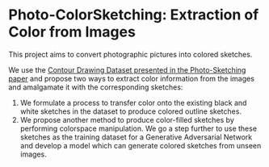 # Photo-ColorSketching: Extraction of Color from Images

This project aims to convert photographic pictures into colored sketches. 
 
We use the [Contour Drawing Dataset presented in the Photo-Sketching paper](http://www.cs.cmu.edu/~mengtial/proj/sketch/) and propose two ways to extract color information from the images and amalgamate it with the corresponding sketches: 
1. We formulate a process to transfer color onto the existing black and white sketches in the dataset to produce colored outline sketches. 
2. We propose another method to produce color-filled sketches by performing colorspace manipulation. We go a step further to use these sketches as the training dataset for a Generative Adversarial Network and develop a model which can generate colored sketches from unseen images.
